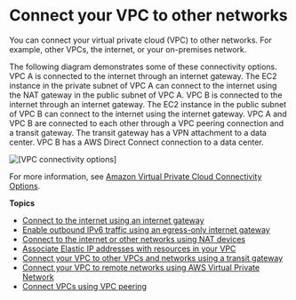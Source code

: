 # Connect your VPC to other networks<a name="extend-intro"></a>

You can connect your virtual private cloud \(VPC\) to other networks\. For example, other VPCs, the internet, or your on\-premises network\.

The following diagram demonstrates some of these connectivity options\. VPC A is connected to the internet through an internet gateway\. The EC2 instance in the private subnet of VPC A can connect to the internet using the NAT gateway in the public subnet of VPC A\. VPC B is connected to the internet through an internet gateway\. The EC2 instance in the public subnet of VPC B can connect to the internet using the internet gateway\. VPC A and VPC B are connected to each other through a VPC peering connection and a transit gateway\. The transit gateway has a VPN attachment to a data center\. VPC B has a AWS Direct Connect connection to a data center\.

![\[VPC connectivity options\]](http://docs.aws.amazon.com/vpc/latest/userguide/images/connectivity-overview.png)

For more information, see [Amazon Virtual Private Cloud Connectivity Options](https://docs.aws.amazon.com/whitepapers/latest/aws-vpc-connectivity-options/)\.

**Topics**
+ [Connect to the internet using an internet gateway](VPC_Internet_Gateway.md)
+ [Enable outbound IPv6 traffic using an egress\-only internet gateway](egress-only-internet-gateway.md)
+ [Connect to the internet or other networks using NAT devices](vpc-nat.md)
+ [Associate Elastic IP addresses with resources in your VPC](vpc-eips.md)
+ [Connect your VPC to other VPCs and networks using a transit gateway](extend-tgw.md)
+ [Connect your VPC to remote networks using AWS Virtual Private Network](vpn-connections.md)
+ [Connect VPCs using VPC peering](vpc-peering.md)